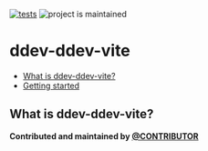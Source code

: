 [![tests](https://github.com/ddev/ddev-ddev-vite/actions/workflows/tests.yml/badge.svg)](https://github.com/ddev/ddev-ddev-vite/actions/workflows/tests.yml) ![project is maintained](https://img.shields.io/maintenance/yes/2024.svg)

# ddev-ddev-vite <!-- omit in toc -->

* [What is ddev-ddev-vite?](#what-is-ddev-ddev-vite)
* [Getting started](#getting-started)

## What is ddev-ddev-vite?



**Contributed and maintained by [@CONTRIBUTOR](https://github.com/CONTRIBUTOR)**

